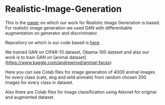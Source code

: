 # Realistic-Image-Generation

This is the [paper](https://arxiv.org/pdf/2006.10738.pdf) on which our work for Realistic Image Generation is based.
For realistic image generation we used GAN with differentiable augmentation on generator and discriminator.

Repository on which is our code based is [here](https://github.com/mit-han-lab/data-efficient-gans).

We trained GAN on CIFAR-10 dataset, Obama-100 dataset and also our work is to train GAN on [animal dataset] (https://www.kaggle.com/andrewmvd/animal-faces)

Here you can see Colab files for image generation of 4000 animal images for every class (cats, dog and wild animals) from random chosen 200 images for every class in dataset.

Also there are Colab files for image classification using Alexnet for original and augmented dataset.

